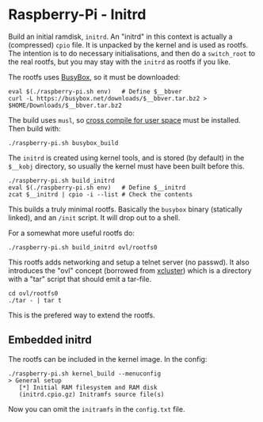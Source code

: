 # Raspberry-Pi - Initrd

Build an initial ramdisk, `initrd`. An "initrd" in this context is
actually a (compressed) `cpio` file. It is unpacked by the kernel and
is used as rootfs. The intention is to do necessary initialisations,
and then do a `switch_root` to the real rootfs, but you may stay with
the `initrd` as rootfs if you like.

The rootfs uses [BusyBox](https://www.busybox.net/), so it must be
downloaded:

```
eval $(./raspberry-pi.sh env)   # Define $__bbver
curl -L https://busybox.net/downloads/$__bbver.tar.bz2 > $HOME/Downloads/$__bbver.tar.bz2
```

The build uses `musl`, so [cross compile for user space](cross-compile.md)
must be installed. Then build with:

```
./raspberry-pi.sh busybox_build
```

The `initrd` is created using kernel tools, and is stored (by default)
in the `$__kobj` directory, so usually the kernel must have been
built before this.

```
./raspberry-pi.sh build_initrd
eval $(./raspberry-pi.sh env)   # Define $__initrd
zcat $__initrd | cpio -i --list # Check the contents
```

This builds a truly minimal rootfs. Basically the `busybox` binary
(statically linked), and an `/init` script. It will drop out to
a shell.

For a somewhat more useful rootfs do:
```
./raspberry-pi.sh build_initrd ovl/rootfs0
```

This rootfs adds networking and setup a telnet server (no passwd).  It
also introduces the "ovl" concept (borrowed from [xcluster](
https://github.com/Nordix/xcluster/blob/master/doc/overlays.md)) which
is a directory with a "tar" script that should emit a tar-file.

```
cd ovl/rootfs0
./tar - | tar t
```

This is the prefered way to extend the rootfs.


## Embedded initrd

The rootfs can be included in the kernel image. In the config:

```
./raspberry-pi.sh kernel_build --menuconfig
> General setup
   [*] Initial RAM filesystem and RAM disk
   (initrd.cpio.gz) Initramfs source file(s)
```

Now you can omit the `initramfs` in the `config.txt` file.
